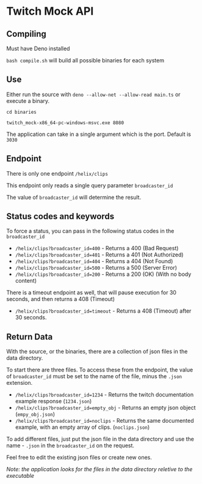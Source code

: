 # Twitch Mock API

## Compiling
Must have Deno installed

`bash compile.sh` will build all possible binaries for each system

## Use

Either run the source with 
`deno --allow-net --allow-read main.ts` or execute a binary.

`cd binaries`

`twitch_mock-x86_64-pc-windows-msvc.exe 8080`

The application can take in a single argument which is the port. Default is `3030`

## Endpoint 
There is only one endpoint `/helix/clips`

This endpoint only reads a single query parameter `broadcaster_id` 

The value of `broadcaster_id` will determine the result. 

## Status codes and keywords

To force a status, you can pass in the following status codes in the `broadcaster_id`

- `/helix/clips?broadcaster_id=400` - Returns a 400 (Bad Request)
- `/helix/clips?broadcaster_id=401` - Returns a 401 (Not Authorized)
- `/helix/clips?broadcaster_id=404` - Returns a 404 (Not Found)
- `/helix/clips?broadcaster_id=500` - Returns a 500 (Server Error)
- `/helix/clips?broadcaster_id=200` - Returns a 200 (OK) (With no body content)

There is a timeout endpoint as well, that will pause execution for 30 seconds, and then returns a 408 (Timeout)
- `/helix/clips?broadcaster_id=timeout` - Returns a 408 (Timeout) after 30 seconds.


## Return Data
With the source, or the binaries, there are a collection of json files in the data directory. 

To start there are three files. To access these from the endpoint, the value of `broadcaster_id` must be set to the name of the file, minus the `.json` extension.

- `/helix/clips?broadcaster_id=1234` - Returns the twitch documentation example response (`1234.json`)
- `/helix/clips?broadcaster_id=empty_obj` - Returns an empty json object (`empy_obj.json`)
- `/helix/clips?broadcaster_id=noclips` - Returns the same documented example, with an empty array of clips. (`noclips.json`) 

To add different files, just put the json file in the data directory and use the name - `.json` in the `broadcaster_id` on the request. 

Feel free to edit the existing json files or create new ones.

*Note: the application looks for the files in the data directory reletive to the executable*
  







